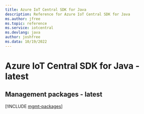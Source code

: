```yaml
---
title: Azure IoT Central SDK for Java
description: Reference for Azure IoT Central SDK for Java
ms.author: jfree
ms.topic: reference
ms.service: iotcentral
ms.devlang: java
author: joshfree
ms.data: 10/19/2022
---
```

# Azure IoT Central SDK for Java - latest

## Management packages - latest
[!INCLUDE [mgmt-packages](iot-central-mgmt-index.md)]